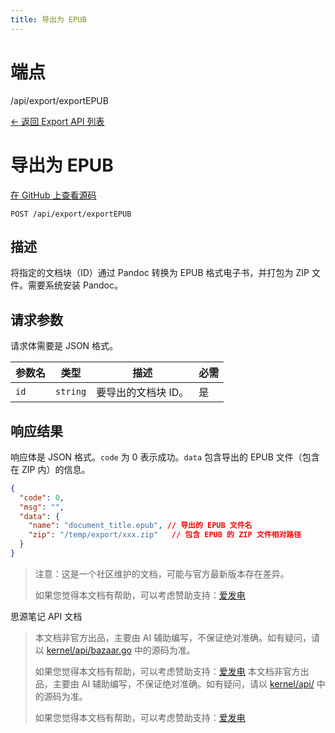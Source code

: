 ```yaml
---
title: 导出为 EPUB
---
```

# 端点

/api/export/exportEPUB

[← 返回 Export API 列表](../pages/export.html)

# 导出为 EPUB

[在 GitHub 上查看源码](https://github.com/siyuan-note/siyuan/blob/master/kernel/api/export.go#L55)

`POST /api/export/exportEPUB`

## 描述

将指定的文档块（ID）通过 Pandoc 转换为 EPUB 格式电子书，并打包为 ZIP 文件。需要系统安装 Pandoc。

## 请求参数

请求体需要是 JSON 格式。

| 参数名 | 类型 | 描述 | 必需 |
| --- | --- | --- | --- |
| `id` | `string` | 要导出的文档块 ID。 | 是 |

## 响应结果

响应体是 JSON 格式。`code` 为 0 表示成功。`data` 包含导出的 EPUB 文件（包含在 ZIP 内）的信息。

```json
{
  "code": 0,
  "msg": "",
  "data": {
    "name": "document_title.epub", // 导出的 EPUB 文件名
    "zip": "/temp/export/xxx.zip"   // 包含 EPUB 的 ZIP 文件相对路径
  }
}
```

> 注意：这是一个社区维护的文档，可能与官方最新版本存在差异。
> 
> 如果您觉得本文档有帮助，可以考虑赞助支持：[爱发电](https://afdian.com/a/leolee9086?tab=feed)

思源笔记 API 文档
> 本文档非官方出品，主要由 AI 辅助编写，不保证绝对准确。如有疑问，请以 [kernel/api/bazaar.go](https://github.com/siyuan-note/siyuan/blob/master/kernel/api/bazaar.go) 中的源码为准。
> 
> 如果您觉得本文档有帮助，可以考虑赞助支持：[爱发电](https://afdian.com/a/leolee9086?tab=feed)
> 本文档非官方出品，主要由 AI 辅助编写，不保证绝对准确。如有疑问，请以 [kernel/api/](https://github.com/siyuan-note/siyuan/blob/master/kernel/api/) 中的源码为准。
> 
> 如果您觉得本文档有帮助，可以考虑赞助支持：[爱发电](https://afdian.com/a/leolee9086?tab=feed)
